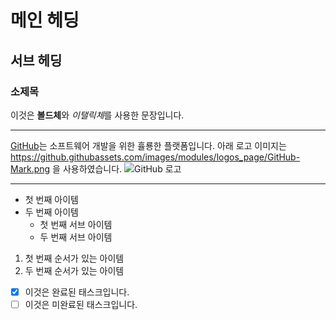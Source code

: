 # 메인 헤딩
## 서브 헤딩
### 소제목

이것은 **볼드체**와 *이탤릭체*를 사용한 문장입니다.

---
[GitHub](https://github.com)는 소프트웨어 개발을 위한 휼룡한 플랫폼입니다.
아래 로고 이미지는 https://github.githubassets.com/images/modules/logos_page/GitHub-Mark.png 을 사용하였습니다.
![GitHub 로고](https://github.githubassets.com/images/modules/logos_page/GitHub-Mark.png)

---

- 첫 번째 아이템
- 두 번째 아이템
  - 첫 번째 서브 아이템
  - 두 번째 서브 아이템
1. 첫 번째 순서가 있는 아이템
2. 두 번째 순서가 있는 아이템
- [x] 이것은 완료된 태스크입니다.
- [ ] 이것은 미완료된 태스크입니다.
